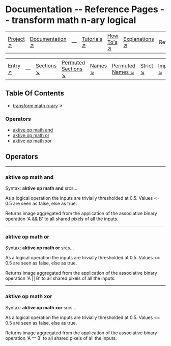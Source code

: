# Documentation -- Reference Pages -- transform math n-ary logical

||||||||
|---|---|---|---|---|---|---|
|[Project ↗](../../README.md)|[Documentation ↗](../index.md)|&mdash;|[Tutorials ↗](../tutorials.md)|[How To's ↗](../howtos.md)|[Explanations ↗](../explanations.md)|References|

|||||||||
|---|---|---|---|---|---|---|---|
|[Entry ↗](index.md)|&mdash;|[Sections ↘](index.md#sectree)|[Permuted Sections ↘](bypsections.md)|[Names ↘](byname.md)|[Permuted Names ↘](bypnames.md)|[Strict ↘](strict.md)|[Implementations ↘](bylang.md)|

## Table Of Contents

  - [transform math n-ary](transform_math_nary.md) ↗


### Operators

 - [aktive op math and](#op_math_and)
 - [aktive op math or](#op_math_or)
 - [aktive op math xor](#op_math_xor)

## Operators

---
### <a name='op_math_and'></a> aktive op math and

Syntax: __aktive op math and__ srcs...

As a logical operation the inputs are trivially thresholded at 0.5. Values <= 0.5 are seen as false, else as true.

Returns image aggregated from the application of the associative binary operation 'A && B' to all shared pixels of all the inputs.


---
### <a name='op_math_or'></a> aktive op math or

Syntax: __aktive op math or__ srcs...

As a logical operation the inputs are trivially thresholded at 0.5. Values <= 0.5 are seen as false, else as true.

Returns image aggregated from the application of the associative binary operation 'A || B' to all shared pixels of all the inputs.


---
### <a name='op_math_xor'></a> aktive op math xor

Syntax: __aktive op math xor__ srcs...

As a logical operation the inputs are trivially thresholded at 0.5. Values <= 0.5 are seen as false, else as true.

Returns image aggregated from the application of the associative binary operation 'A ^^ B' to all shared pixels of all the inputs.


